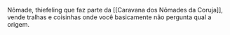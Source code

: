 Nômade, thiefeling que faz parte da [[Caravana dos Nômades da Coruja]], vende tralhas e coisinhas onde você basicamente não pergunta qual a origem.

